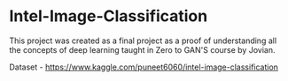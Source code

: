 # Intel-Image-Classification
This project was created as a final project as a proof of understanding all the concepts of deep learning taught in Zero to GAN'S course by Jovian.

Dataset - https://www.kaggle.com/puneet6060/intel-image-classification
